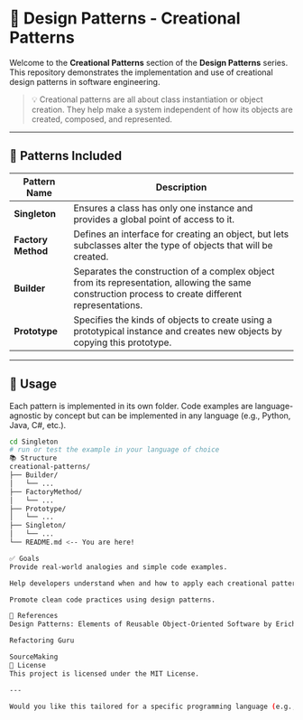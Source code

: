 # 🎨 Design Patterns - Creational Patterns

Welcome to the **Creational Patterns** section of the **Design Patterns** series. This repository demonstrates the implementation and use of creational design patterns in software engineering.

> 💡 Creational patterns are all about class instantiation or object creation. They help make a system independent of how its objects are created, composed, and represented.

---

## 📁 Patterns Included

| Pattern Name | Description |
|--------------|-------------|
| **Singleton** | Ensures a class has only one instance and provides a global point of access to it. |
| **Factory Method** | Defines an interface for creating an object, but lets subclasses alter the type of objects that will be created. |
| **Builder** | Separates the construction of a complex object from its representation, allowing the same construction process to create different representations. |
| **Prototype** | Specifies the kinds of objects to create using a prototypical instance and creates new objects by copying this prototype. |

---

## 🧰 Usage

Each pattern is implemented in its own folder. Code examples are language-agnostic by concept but can be implemented in any language (e.g., Python, Java, C#, etc.).

```bash
cd Singleton
# run or test the example in your language of choice
📚 Structure
creational-patterns/
├── Builder/
│   └── ...
├── FactoryMethod/
│   └── ...
├── Prototype/
│   └── ...
├── Singleton/
│   └── ...
└── README.md <-- You are here!

✅ Goals
Provide real-world analogies and simple code examples.

Help developers understand when and how to apply each creational pattern.

Promote clean code practices using design patterns.

📖 References
Design Patterns: Elements of Reusable Object-Oriented Software by Erich Gamma et al.

Refactoring Guru

SourceMaking
🧠 License
This project is licensed under the MIT License.

---

Would you like this tailored for a specific programming language (e.g., Python, Java)? I can generate code stubs for each pattern too.

